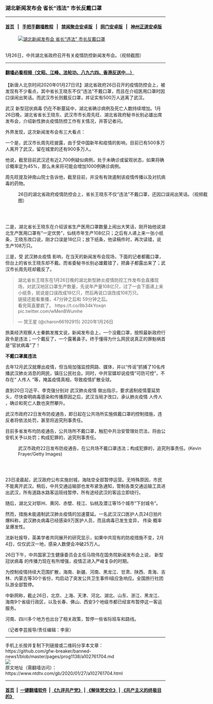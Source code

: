 ### 湖北新闻发布会 省长“违法” 市长反戴口罩
------------------------

#### [首页](https://github.com/gfw-breaker/banned-news1/blob/master/README.md) &nbsp;&nbsp;|&nbsp;&nbsp; [手把手翻墙教程](https://github.com/gfw-breaker/guides/wiki) &nbsp;&nbsp;|&nbsp;&nbsp; [禁闻聚合安卓版](https://github.com/gfw-breaker/bn-android) &nbsp;&nbsp;|&nbsp;&nbsp; [网门安卓版](https://github.com/oGate2/oGate) &nbsp;&nbsp;|&nbsp;&nbsp; [神州正道安卓版](https://github.com/SzzdOgate/update) 



<div><div class="featured_image">
 <a href="https://i.ntdtv.com/assets/uploads/2020/01/1580050116356350_480_320.jpg" target="_blank">
  <figure>
   <img alt="湖北新闻发布会 省长“违法” 市长反戴口罩" src="https://i.ntdtv.com/assets/uploads/2020/01/1580050116356350_480_320-800x450.jpg"/>
  </figure><br/>
 </a>
 <span class="caption">
  1月26日，中共湖北省政府召开有关疫情防控新闻发布会。（视频截图）
 </span>
</div>
</div><hr/>

#### [翻墙必看视频（文昭、江峰、法轮功、八九六四、香港反送中...）](http://167.172.214.107/home.html)

<div><div class="post_content" itemprop="articleBody">
 <p>
  【新唐人北京时间2020年01月27日讯】湖北省政府26日召开的疫情防控会上，被发现有不少看点，其中省长王晓东不仅“违法”不戴口罩，而且在介绍医用口罩时因口误闹出笑话。而武汉市长则戴反口罩，并证实有500万人逃离了武汉。
 </p>
 <p>
  武汉
  <ok href="https://www.ntdtv.com/gb/新型冠状病毒.htm">
   新型冠状病毒
  </ok>
  仍在不断蔓延中，湖北省确诊病例及死亡人数持续增加。1月26日晚，湖北省省长王晓东、武汉市市长周先旺、湖北省政府秘书长别必雄出席发布会，介绍新性肺炎疫情防控工作有关情况，并答记者问。
 </p>
 <p>
  外界发现，这次新闻发布会有三大看点：
 </p>
 <p>
  一个是，武汉市长周先旺披露，由于受中国新年和疫情的影响，目前已有500多万人离开了武汉，留在城里的还有900多万人。
 </p>
 <p>
  他说，截至目前武汉还有近2,700例疑似病例，处于未确诊或留观状态，如果将确诊概率定为45%，那么未来将可能会增加1000例确诊病例。
 </p>
 <p>
  周先旺提及钟南山院士告诉他，截至目前，并没有有效遏制该疫情传播以及对抗病毒的药物。
 </p>
 <figure class="wp-caption alignnone" id="attachment_102761712" style="width: 600px">
  <ok href="https://i.ntdtv.com/assets/uploads/2020/01/4t1tj6vALTnJQYEGraktRGKfLUbBVwFb0a3nn9Gt558.jpg">
   <img alt="" class="size-medium wp-image-102761712" src="https://i.ntdtv.com/assets/uploads/2020/01/4t1tj6vALTnJQYEGraktRGKfLUbBVwFb0a3nn9Gt558-600x338.jpg"/>
  </ok>
  <br/><figcaption class="wp-caption-text">
   26日的湖北省政府疫情防控会上，省长王晓东不仅“违法”不戴口罩，还因口误闹出笑话。（视频截图）
  </figcaption><br/>
 </figure><br/>
 <p>
  二是，湖北省长王晓东在介绍该省生产医用口罩数量上闹出大笑话，刚开始他说湖北生产医用口罩有“一定优势”，仙桃市年生产108亿只；之后有人递上来一张小纸条，王晓东改口说，刚才口误是18亿只；放下纸条，他读稿件时，再次读错，说生产108万只。
 </p>
 <p>
  三是，受
  <ok href="https://www.ntdtv.com/gb/442749.htm">
   武汉肺炎疫情
  </ok>
  影响，在当天的新闻发布会现场，下面的记者都戴口罩，但台上的省长王晓东却不戴。而省委秘书长别必雄戴错了，把鼻子都露出来了；武汉市长周先旺却戴反了。
 </p>
 <blockquote class="twitter-tweet" data-lang="zh-cn">
  <p dir="ltr" lang="zh">
   湖北省长王晓东在1月26日晚的湖北新型肺炎疫情防控工作发布会直播现场，对武汉地区口罩生产数量，先说年产量108亿只，过了一会下面递上来小纸条，就说是口误改成18亿只，然后再说口误改成108万只。
   <br/>
   链接还能看重播，47分钟之后和 59分钟之后。
   <br/>
   看完简直要疯了。
   <ok href="https://t.co/8b34kYoxqn">
    https://t.co/8b34kYoxqn
   </ok>
   <ok href="https://t.co/wMenBWumhe">
    pic.twitter.com/wMenBWumhe
   </ok>
  </p>
  <p>
   — 冥王星 (@charon66192915)
   <ok href="https://twitter.com/charon66192915/status/1221468652760788992?ref_src=twsrc%5Etfw">
    2020年1月26日
   </ok>
  </p>
 </blockquote>
 <p>
  <script async="" charset="utf-8" src="https://platform.twitter.com/widgets.js">
  </script>
 </p>
 <p>
  旅美经济观察人士秦鹏发推文说，新闻发布会上，一个没戴口罩，按照最新政府行政令是违法；一个戴反了，一个露著鼻子。终于懂得为什么网民说真正的罪魁祸首是“官状病毒”了！
 </p>
 <p>
  <strong>
   不戴口罩属违法
  </strong>
 </p>
 <p>
  去年12月武汉就爆出疫情，但当局加强监控网路、媒体，并以“传谣”抓捕了10名传播武汉肺炎消息的网民，镇压公民社会。同时，中共官媒却说疫情“可防可控”，不存在“
  <ok href="https://www.ntdtv.com/gb/人传人.htm">
   人传人
  </ok>
  ”等，掩盖疫情真相，导致疫情扩散全球。
 </p>
 <p>
  直到20日习近平、李克强分别对
  <ok href="https://www.ntdtv.com/gb/442749.htm">
   武汉肺炎疫情
  </ok>
  做出指示，要求遏制疫情蔓延势头，尽快查明病毒感染和传播原因之后，武汉当局才改口，承认肺炎疫情
  <ok href="https://www.ntdtv.com/gb/人传人.htm">
   人传人
  </ok>
  ，确诊和死亡人数也突然攀升。
 </p>
 <p>
  武汉市政府22日发布防疫通告，即日起在公共场所实施佩戴口罩的控制措施，违反者将依法处罚，甚至将追究刑事责任。
 </p>
 <p>
  目前多省发布均防疫通告，公共场所不戴口罩，触犯中共治安管理处罚法，将由公安机关予以处罚；构成犯罪的，追究刑事责任。
 </p>
 <figure class="wp-caption alignnone" id="attachment_102761121" style="width: 600px">
  <ok href="https://i.ntdtv.com/assets/uploads/2020/01/GettyImages-1196115511.jpg">
   <img alt="" class="size-medium wp-image-102761121" src="https://i.ntdtv.com/assets/uploads/2020/01/GettyImages-1196115511-600x400.jpg"/>
  </ok>
  <br/><figcaption class="wp-caption-text">
   武汉市政府22日发布防疫通告，在公共场不戴口罩违法；构成犯罪的，追究刑事责任。(Kevin Frayer/Getty Images)
  </figcaption><br/>
 </figure><br/>
 <p>
  23日凌晨起，武汉政府公布实施封城，海陆空全部暂停运营。无特殊原因，市民不能离开武汉。稍后，中共交通运输部也发布紧急通知，管制各类交通运输工具进出武汉，所有道路水路客运班线暂停，所有途经武汉的客运立即绕行。
 </p>
 <p>
  随后，湖北又对鄂州、黄冈、赤壁、枝江、仙桃及潜江等15个城市“下封城令”。
 </p>
 <p>
  然而，措施未能遏制武汉肺炎疫情的加速蔓延。一名武汉汉口医护人员24日拍片爆料称，武汉肺炎病毒已经感染9万医护人员，而且病毒已发生变异，
  <ok href="https://www.ntdtv.com/gb/传染.htm">
   传染
  </ok>
  概率呈爆发性。
 </p>
 <p>
  法新社报导，英美学者共同展开的研究显示，如果中共现有的防疫措施不变，2月4日，仅仅武汉一地，感染人数便会冲破25万人。
 </p>
 <p>
  26日下午，中共国家卫生健康委员会主任马晓伟在国务院新闻发布会上说，
  <ok href="https://www.ntdtv.com/gb/新型冠状病毒.htm">
   新型冠状病毒
  </ok>
  的传播力现在有所增强，疫情正进入严峻复杂的时期。
 </p>
 <p>
  为控制疫情持续大范围扩散，海南、新疆、河南、黑龙江、甘肃、陕西、青海、吉林、内蒙古等30个省份，均启动了突发公共卫生事件I级应急响应。全国旅行社团队游全部暂停。
 </p>
 <p>
  中新网称，截止26日，北京、上海、天津、河北、湖北、山东、浙江、黑龙江、海南9个省级行政区，以及长春、佛山、西安3个地级市都已经宣布暂停这一客运服务。
 </p>
 <p>
  河南、四川多个地方也出台了相关政策，暂停一些省际班车和路线。
 </p>
 <p>
  （记者李芸报导/责任编辑：李泉）
 </p>
 <div class="single_ad">
 </div>
</div>
</div>
<hr/>
手机上长按并复制下列链接或二维码分享本文章：<br/>
https://github.com/gfw-breaker/banned-news1/blob/master/pages/prog1138/a102761704.md <br/>
<a href='https://github.com/gfw-breaker/banned-news1/blob/master/pages/prog1138/a102761704.md'><img src='https://github.com/gfw-breaker/banned-news1/blob/master/pages/prog1138/a102761704.md.png'/></a> <br/>
原文地址（需翻墙访问）：https://www.ntdtv.com/gb/2020/01/27/a102761704.html


------------------------
#### [首页](https://github.com/gfw-breaker/banned-news1/blob/master/README.md) &nbsp;|&nbsp; [一键翻墙软件](https://github.com/gfw-breaker/nogfw/blob/master/README.md) &nbsp;| [《九评共产党》](https://github.com/gfw-breaker/9ping.md/blob/master/README.md#九评之一评共产党是什么) | [《解体党文化》](https://github.com/gfw-breaker/jtdwh.md/blob/master/README.md) | [《共产主义的终极目的》](https://github.com/gfw-breaker/gczydzjmd.md/blob/master/README.md)


<img src='http://gfw-breaker.win/banned-news/pages/prog1138/a102761704.md' width='0px' height='0px'/>